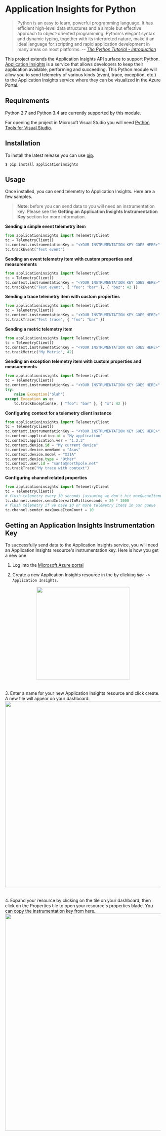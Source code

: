 # Application Insights for Python #

>Python is an easy to learn, powerful programming language. It has efficient high-level data structures and a simple but effective approach to object-oriented programming. Python's elegant syntax and dynamic typing, together with its interpreted nature, make it an ideal language for scripting and rapid application development in many areas on most platforms.
> -- <cite>[The Python Tutorial - Introduction](https://docs.python.org/3/tutorial/)</cite>

This project extends the Application Insights API surface to support Python. [Application Insights](http://azure.microsoft.com/en-us/services/application-insights/) is a service that allows developers to keep their application available, performing and succeeding. This Python module will allow you to send telemetry of various kinds (event, trace, exception, etc.) to the Application Insights service where they can be visualized in the Azure Portal. 


## Requirements ##

Python 2.7 and Python 3.4 are currently supported by this module. 

For opening the project in Microsoft Visual Studio you will need [Python Tools for Visual Studio](http://pytools.codeplex.com/).

## Installation ##

To install the latest release you can use [pip](http://www.pip-installer.org/).

```
$ pip install applicationinsights
```

## Usage ##

Once installed, you can send telemetry to Application Insights. Here are a few samples.

>**Note**: before you can send data to you will need an instrumentation key. Please see the **Getting an Application Insights Instrumentation Key** section for more information.


**Sending a simple event telemetry item**
```python
from applicationinsights import TelemetryClient
tc = TelemetryClient()
tc.context.instrumentationKey = "<YOUR INSTRUMENTATION KEY GOES HERE>"
tc.trackEvent("Test event")
```

**Sending an event telemetry item with custom properties and measurements**
```python
from applicationinsights import TelemetryClient
tc = TelemetryClient()
tc.context.instrumentationKey = "<YOUR INSTRUMENTATION KEY GOES HERE>"
tc.trackEvent("Test event", { "foo": "bar" }, { "baz": 42 })
```

**Sending a trace telemetry item with custom properties**
```python
from applicationinsights import TelemetryClient
tc = TelemetryClient()
tc.context.instrumentationKey = "<YOUR INSTRUMENTATION KEY GOES HERE>"
tc.trackTrace("Test trace", { "foo": "bar" })
```  

**Sending a metric telemetry item**
```python
from applicationinsights import TelemetryClient
tc = TelemetryClient()
tc.context.instrumentationKey = "<YOUR INSTRUMENTATION KEY GOES HERE>"
tc.trackMetric("My Metric", 42)
``` 

**Sending an exception telemetry item with custom properties and measurements**
```python
from applicationinsights import TelemetryClient
tc = TelemetryClient()
tc.context.instrumentationKey = "<YOUR INSTRUMENTATION KEY GOES HERE>"
try:
    raise Exception("blah")
except Exception as e:
    tc.trackException(e, { "foo": "bar" }, { "x": 42 })
```  

**Configuring context for a telemetry client instance**
```python
from applicationinsights import TelemetryClient
tc = TelemetryClient()
tc.context.instrumentationKey = "<YOUR INSTRUMENTATION KEY GOES HERE>"
tc.context.application.id = "My application"
tc.context.application.ver = "1.2.3"
tc.context.device.id = "My current device"
tc.context.device.oemName = "Asus"
tc.context.device.model = "X31A"
tc.context.device.type = "Other"
tc.context.user.id = "santa@northpole.net"
tc.trackTrace("My trace with context")
```  

**Configuring channel related properties**
```python
from applicationinsights import TelemetryClient
tc = TelemetryClient()
# flush telemetry every 30 seconds (assuming we don't hit maxQueueItemCount first)
tc.channel.sender.sendIntervalInMilliseconds = 30 * 1000
# flush telemetry if we have 10 or more telemetry items in our queue
tc.channel.sender.maxQueueItemCount = 10
```

## Getting an Application Insights Instrumentation Key ##

To successfully send data to the Application Insights service, you will need an Application Insights resource's instrumentation key. Here is how you get a new one.

1. Log into the [Microsoft Azure portal](https://portal.azure.com/)

2. Create a new Application Insights resource in the by clicking `New -> Application Insights`.

<center><img src="http://i.imgur.com/jieq59h.png" width="300" /></center><br/><br/>
3. Enter a name for your new Application Insights resource and click create. A new tile will appear on your dashboard. 

<center><img src="http://i.imgur.com/XIMABul.png" width="600" /></center><br/><br/>
4. Expand your resource by clicking on the tile on your dashboard, then click on the Properties tile to open your resource's properties blade. You can copy the instrumentation key from here.

<center><img src="http://i.imgur.com/i1OzJVP.png" width="700" /></center><br/><br/>



